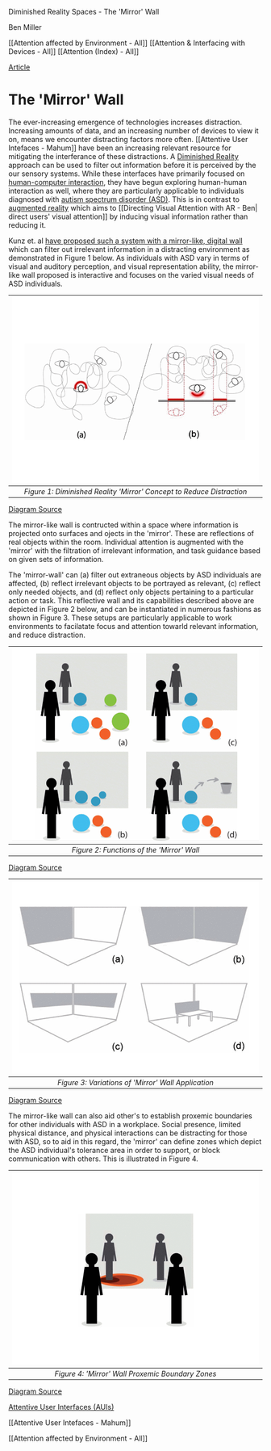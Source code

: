 Diminished Reality Spaces - The 'Mirror' Wall

Ben Miller

[[Attention affected by Environment - All]]
[[Attention & Interfacing with Devices - All]]
[[Attention (Index) - All]]

[Article](https://ieeexplore.ieee.org/abstract/document/7344759?casa_token=NVceMcG0x4IAAAAA:ESE3lc-tiTvd9WzoZzYtHxGrCpW7RPPQoX4LHKfwiD_wB2JXtv32a8R6QLjsP4I1oMj8fgWi8g)

# The 'Mirror' Wall

The ever-increasing emergence of technologies increases distraction. Increasing amounts of data, and an increasing number of devices to view it on, means we encounter distracting factors more often. [[Attentive User Intefaces - Mahum]] have been an increasing relevant resource for mitigating the interferance of these distractions. A [Diminished Reality](https://www.marxentlabs.com/diminished-reality-ken-moser-explains-marxent/) approach can be used to filter out information before it is perceived by the our sensory systems. While these interfaces have primarily focused on [human-computer interaction](https://www.interaction-design.org/literature/topics/human-computer-interaction), they have begun exploring human-human interaction as well, where they are particularly applicable to individuals diagnosed with [autism spectrum disorder (ASD)](https://www.cdc.gov/ncbddd/autism/facts.html). This is in contrast to [augmented reality](https://www.fi.edu/what-is-augmented-reality) which aims to [[Directing Visual Attention with AR - Ben| direct users' visual attention]] by inducing visual information rather than reducing it.

Kunz et. al [have proposed such a system with a mirror-like, digital wall](https://ieeexplore-ieee-org.ezproxy.library.uvic.ca/document/7344759) which can filter out irrelevant information in a distracting environment as demonstrated in Figure 1 below. As individuals with ASD vary in terms of visual and auditory perception, and visual representation ability, the mirror-like wall proposed is interactive and focuses on the varied visual needs of ASD individuals.

| ![Diminished Reality Concept](Images/Diminished_Reality.png) |
|:--:|
| *Figure 1: Diminished Reality 'Mirror' Concept to Reduce Distraction* |
[Diagram Source](https://ieeexplore-ieee-org.ezproxy.library.uvic.ca/document/7344759)

The mirror-like wall is contructed within a space where information is projected onto surfaces and ojects in the 'mirror'. These are reflections of real objects within the room. Individual attention is augmented with the 'mirror' with the filtration of irrelevant information, and task guidance based on given sets of information. 

The 'mirror-wall' can (a) filter out extraneous objects by ASD individuals are affected, (b) reflect irrelevant objects to be portrayed as relevant, (c) reflect only needed objects, and (d) reflect only objects pertaining to a particular action or task. This reflective wall and its capabilities described above are depicted in Figure 2 below, and can be instantiated in numerous fashions as shown in Figure 3. These setups are particularly applicable to work environments to facilatate focus and attention towarld relevant information, and reduce distraction.

| ![Diminished Reality Concept](Images/Diminished_Reality_Guidance.png) |
|:--:|
| *Figure 2: Functions of the 'Mirror' Wall* |
[Diagram Source](https://ieeexplore-ieee-org.ezproxy.library.uvic.ca/document/7344759)

| ![Diminished Reality Concept](Images/Diminished_Reality_Rooms.png) |
|:--:|
| *Figure 3: Variations of 'Mirror' Wall Application* |
[Diagram Source](https://ieeexplore-ieee-org.ezproxy.library.uvic.ca/document/7344759)


The mirror-like wall can also aid other's to establish proxemic boundaries for other individuals with ASD in a workplace. Social presence, limited physical distance, and physical interactions can be distracting for those with ASD, so to aid in this regard, the 'mirror' can define zones which depict the ASD individual's tolerance area in order to support, or block communication with others. This is illustrated in Figure 4.



| ![Diminished Reality Concept](Images/Diminished_Reality_Zones.png) |
|:--:|
| *Figure 4: 'Mirror' Wall Proxemic Boundary Zones* |
[Diagram Source](https://ieeexplore-ieee-org.ezproxy.library.uvic.ca/document/7344759)




[Attentive User Interfaces (AUIs)](https://interruptions.net/literature/Vertegaal-CACM03-p30-vertegaal.pdf)




[[Attentive User Intefaces - Mahum]]

[[Attention affected by Environment - All]]